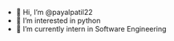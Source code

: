 - 👋 Hi, I’m @payalpatil22
- 👀 I’m interested in python
- 🌱 I’m currently intern in Software Engineering

<!---
payalpatil22/payalpatil22 is a ✨ special ✨ repository because its `README.md` (this file) appears on your GitHub profile.
You can click the Preview link to take a look at your changes.
--->
